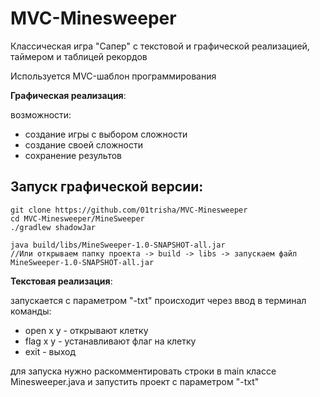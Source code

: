 # MVC-Minesweeper

Классическая игра "Сапер" с текстовой и графической реализацией, таймером и таблицей рекордов 

Используется MVC-шаблон программирования 

**Графическая реализация**:

возможности:
- создание игры с выбором сложности
- создание своей сложности
- сохранение результов

## Запуск графической версии:
```
git clone https://github.com/01trisha/MVC-Minesweeper
cd MVC-Minesweeper/MineSweeper
./gradlew shadowJar

java build/libs/MineSweeper-1.0-SNAPSHOT-all.jar
//Или открываем папку проекта -> build -> libs -> запускаем файл MineSweeper-1.0-SNAPSHOT-all.jar
```

**Текстовая реализация**:

запускается с параметром "-txt"
происходит через ввод в терминал 
команды:
- open x y - открывают клетку
- flag x y - устанавливают флаг на клетку
- exit - выход

для запуска нужно раскомментировать строки в main классе Minesweeper.java и запустить проект с параметром "-txt"
